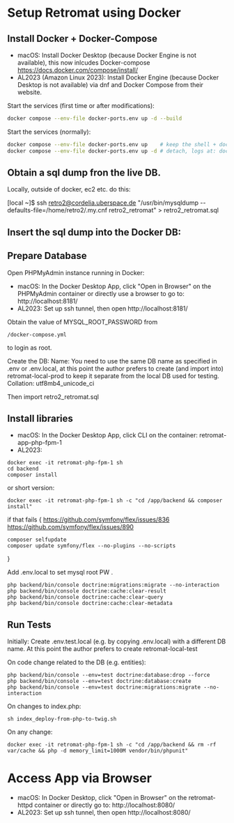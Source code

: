 # Setup Retromat using Docker

## Install Docker + Docker-Compose

* macOS: Install Docker Desktop (because Docker Engine is not available), this now inlcudes Docker-compose https://docs.docker.com/compose/install/
* AL2023 (Amazon Linux 2023): Install Docker Engine (because Docker Desktop is not available) via dnf and Docker Compose from their website.

Start the services (first time or after modifications):

```bash
docker compose --env-file docker-ports.env up -d --build
```

Start the services (normally):

```bash
docker compose --env-file docker-ports.env up    # keep the shell + docker compose logs -f
docker compose --env-file docker-ports.env up -d # detach, logs at: docker compose logs
```

## Obtain a sql dump fron the live DB.

Locally, outside of docker, ec2 etc. do this:

[local ~]$ ssh retro2@cordelia.uberspace.de "/usr/bin/mysqldump --defaults-file=/home/retro2/.my.cnf retro2_retromat" > retro2_retromat.sql

## Insert the sql dump into the Docker DB:

## Prepare Database

Open PHPMyAdmin instance running in Docker:

* macOS: In the Docker Desktop App, click "Open in Browser" on the PHPMyAdmin container or directly use a browser to go to: http://localhost:8181/
* AL2023: Set up ssh tunnel, then open http://localhost:8181/

Obtain the value of MYSQL_ROOT_PASSWORD from

```
/docker-compose.yml
```

to login as root.

Create the DB: 
Name: You need to use the same DB name as specified in 
.env or .env.local, at this point the author prefers to create (and import into)
retromat-local-prod to keep it separate from the local DB used for testing.
Collation: utf8mb4_unicode_ci

Then import retro2_retromat.sql 

## Install libraries

* macOS: In the Docker Desktop App, click CLI on the container: retromat-app-php-fpm-1
* AL2023:

```
docker exec -it retromat-php-fpm-1 sh
cd backend
composer install
```

or short version:

```
docker exec -it retromat-php-fpm-1 sh -c "cd /app/backend && composer install"
```

if that fails {
https://github.com/symfony/flex/issues/836
https://github.com/symfony/flex/issues/890
```
composer selfupdate
composer update symfony/flex --no-plugins --no-scripts
```
}

Add .env.local to set mysql root PW .

```
php backend/bin/console doctrine:migrations:migrate --no-interaction
php backend/bin/console doctrine:cache:clear-result
php backend/bin/console doctrine:cache:clear-query
php backend/bin/console doctrine:cache:clear-metadata
```

## Run Tests
Initially:
Create .env.test.local (e.g. by copying .env.local) with a different DB name. 
At this point the author prefers to create retromat-local-test

On code change related to the DB (e.g. entities):

```
php backend/bin/console --env=test doctrine:database:drop --force
php backend/bin/console --env=test doctrine:database:create
php backend/bin/console --env=test doctrine:migrations:migrate --no-interaction
```

On changes to index.php:

```
sh index_deploy-from-php-to-twig.sh
```

On any change:

```
docker exec -it retromat-php-fpm-1 sh -c "cd /app/backend && rm -rf var/cache && php -d memory_limit=1000M vendor/bin/phpunit"
```

# Access App via Browser
* macOS: In Docker Desktop, click "Open in Browser" on the retromat-httpd container or directly go to: http://localhost:8080/
* AL2023: Set up ssh tunnel, then open http://localhost:8080/
